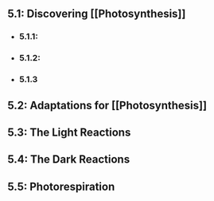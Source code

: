 ## 5.1: Discovering [[Photosynthesis]]
- ### 5.1.1:
- ### 5.1.2:
- ### 5.1.3

## 5.2: Adaptations for [[Photosynthesis]]

## 5.3: The Light Reactions

## 5.4: The Dark Reactions

## 5.5: Photorespiration